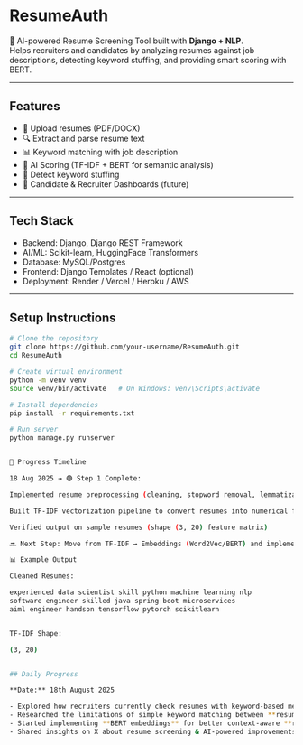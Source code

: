 # ResumeAuth

🚀 AI-powered Resume Screening Tool built with **Django + NLP**.  
Helps recruiters and candidates by analyzing resumes against job descriptions, detecting keyword stuffing, and providing smart scoring with BERT.

---

## Features
- 📂 Upload resumes (PDF/DOCX)
- 🔍 Extract and parse resume text
- 📊 Keyword matching with job description
- 🤖 AI Scoring (TF-IDF + BERT for semantic analysis)
- 🚫 Detect keyword stuffing
- 📑 Candidate & Recruiter Dashboards (future)

---

## Tech Stack
- Backend: Django, Django REST Framework
- AI/ML: Scikit-learn, HuggingFace Transformers
- Database: MySQL/Postgres
- Frontend: Django Templates / React (optional)
- Deployment: Render / Vercel / Heroku / AWS

---

## Setup Instructions
```bash
# Clone the repository
git clone https://github.com/your-username/ResumeAuth.git
cd ResumeAuth

# Create virtual environment
python -m venv venv
source venv/bin/activate   # On Windows: venv\Scripts\activate

# Install dependencies
pip install -r requirements.txt

# Run server
python manage.py runserver


📌 Progress Timeline

18 Aug 2025 → 🟢 Step 1 Complete:

Implemented resume preprocessing (cleaning, stopword removal, lemmatization)

Built TF-IDF vectorization pipeline to convert resumes into numerical features

Verified output on sample resumes (shape (3, 20) feature matrix)

🔜 Next Step: Move from TF-IDF → Embeddings (Word2Vec/BERT) and implement resume–job description similarity scoring.

📊 Example Output

Cleaned Resumes:

experienced data scientist skill python machine learning nlp
software engineer skilled java spring boot microservices
aiml engineer handson tensorflow pytorch scikitlearn


TF-IDF Shape:

(3, 20)


## Daily Progress

**Date:** 18th August 2025  

- Explored how recruiters currently check resumes with keyword-based methods.  
- Researched the limitations of simple keyword matching between **resumes & job descriptions**.  
- Started implementing **BERT embeddings** for better context-aware **resume ↔ JD matching**.  
- Shared insights on X about resume screening & AI-powered improvements.  
